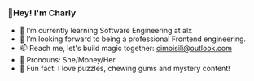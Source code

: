 ### 👋Hey! I'm Charly
 
- 🌱 I’m currently learning Software Engineering at alx
- 💬 I’m looking forward to being a professional Frontend engineering.
- 📫 Reach me, let's build magic together: cimoisili@outlook.com
- 🥹 Pronouns: She/Money/Her
- 🦭 Fun fact: I love puzzles, chewing gums and mystery content!
